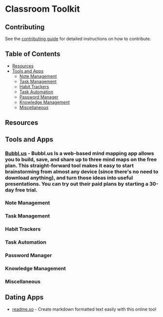# Classroom Toolkit

## Contributing

See the [contributing guide](CONTRIBUTING.md) for detailed instructions on how to contribute.

## Table of Contents

- [Resources](#resources)
- [Tools and Apps](#tools-and-apps)
  - [Note Management](#note-management)
  - [Task Management](#task-management)
  - [Habit Trackers](#habit-trackers)
  - [Task Automation](#task-automation)
  - [Password Manager](#password-manager)
  - [Knowledge Management](#knowledge-management)
  - [Miscellaneous](#miscellaneous)

## Resources

## Tools and Apps

### [Bubbl.us](https://bubbl.us/) - **Bubbl.us** Is a web-based mind mapping app allows you to build, save, and share up to three mind maps on the free plan. This straight-forward tool makes it easy to start brainstorming from almost any device (since there's no need to download anything), and turn those ideas into useful presentations. You can try out their paid plans by starting a 30-day free trial.

### Note Management

### Task Management

### Habit Trackers

### Task Automation

### Password Manager

### Knowledge Management

### Miscellaneous


## Dating Apps

- [readme.so](https://readme.so/editor) - Create markdown formatted text easily with this online tool

 
